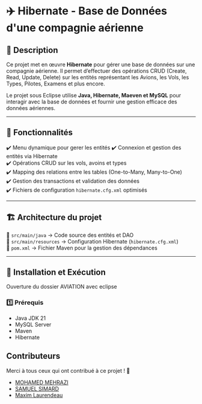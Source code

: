 # ✈️ Hibernate - Base de Données d'une compagnie aérienne 

## 📝 Description

Ce projet met en œuvre **Hibernate** pour gérer une base de données sur une compagnie aérienne. Il permet d’effectuer des opérations CRUD (Create, Read, Update, Delete) sur les entités représentant les Avions, les Vols, les Types, Pilotes, Examens et plus encore.

Le projet sous Eclipse utilise **Java, Hibernate, Maeven et MySQL** pour interagir avec la base de données et fournir une gestion efficace des données aériennes.

---

## 🚀 Fonctionnalités
✔️ Menu dynamique pour gerer les entités
✔️ Connexion et gestion des entités via Hibernate  
✔️ Opérations CRUD sur les vols, avoins et types  
✔️ Mapping des relations entre les tables (One-to-Many, Many-to-One)  
✔️ Gestion des transactions et validation des données  
✔️ Fichiers de configuration `hibernate.cfg.xml` optimisés  
 

---

## 🏗️ Architecture du projet

📂 `src/main/java` → Code source des entités et DAO  
📂 `src/main/resources` → Configuration Hibernate (`hibernate.cfg.xml`)  
📄 `pom.xml` → Fichier Maven pour la gestion des dépendances  

---

## 🔧 Installation et Exécution
Ouverture du dossier AVIATION avec eclipse

### **1️⃣ Prérequis**
- Java JDK 21  
- MySQL Server  
- Maven  
- Hibernate


## Contributeurs

Merci à tous ceux qui ont contribué à ce projet ! 🎉

- [MOHAMED MEHRAZI](https://github.com/Dexmure)
- [SAMUEL SIMARD](https://github.com/SamuelSimard24)
- [Maxim Laurendeau](https://github.com/LAUM0026)
